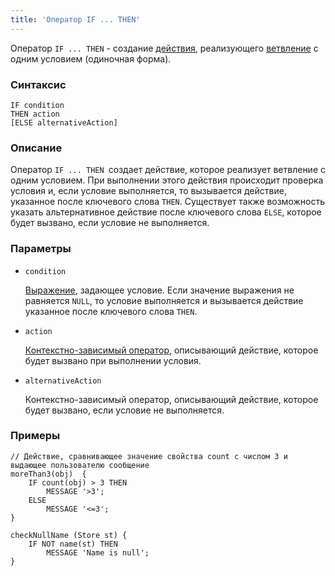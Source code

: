 ```yaml
---
title: 'Оператор IF ... THEN'
---
```


Оператор `IF ... THEN` - создание [действия](Actions.md), реализующего [ветвление](Branching_CASE_IF_MULTI.md#single) с одним условием (одиночная форма).

### Синтаксис

```
IF condition 
THEN action
[ELSE alternativeAction]
```

### Описание

Оператор `IF ... THEN `создает действие, которое реализует ветвление с одним условием. При выполнении этого действия происходит проверка условия и, если условие выполняется, то вызывается действие, указанное после ключевого слова `THEN`. Существует также возможность указать альтернативное действие после ключевого слова `ELSE`, которое будет вызвано, если условие не выполняется.

### Параметры

- `condition`

    [Выражение](Expression.md), задающее условие. Если значение выражения не равняется `NULL`, то условие выполняется и вызывается действие указанное после ключевого слова `THEN`.

- `action`

    [Контекстно-зависимый оператор](Action_operators.md#contextdependent), описывающий действие, которое будет вызвано при выполнении условия.

- `alternativeAction`

    Контекстно-зависимый оператор, описывающий действие, которое будет вызвано, если условие не выполняется.

### Примеры

```lsf
// Действие, сравнивающее значение свойства count с числом 3 и выдающее пользователю сообщение
moreThan3(obj)  {
    IF count(obj) > 3 THEN
        MESSAGE '>3';
    ELSE
        MESSAGE '<=3';
}

checkNullName (Store st) {
    IF NOT name(st) THEN
        MESSAGE 'Name is null';
}
```
